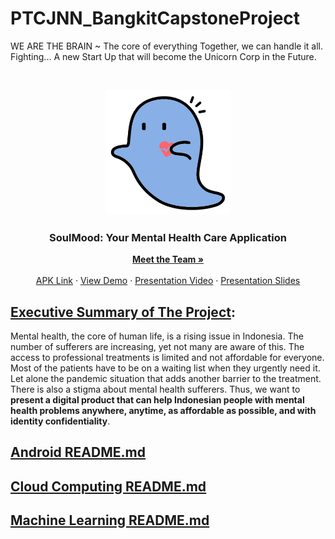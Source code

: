# PTCJNN_BangkitCapstoneProject
WE ARE THE BRAIN ~ The core of everything
Together, we can handle it all. Fighting... A new Start Up that will become the Unicorn Corp in the Future.

<!-- PROJECT LOGO -->
<br />
<p align="center">
  <a href="https://github.com/othneildrew/Best-README-Template">
    <img src="ASSET/soulmood_logo.png" alt="Logo" width="200" height="200">
  </a>

  <h3 align="center">SoulMood: Your Mental Health Care Application</h3>

  <p align="center">
    <a href=""><strong>Meet the Team »</strong></a>
    <br />
    <br />
    <a href="">APK Link</a>
    ·
    <a href="">View Demo</a>
    ·
    <a href="">Presentation Video</a>
    ·
    <a href="">Presentation Slides</a>
  </p>
</p>

## [Executive Summary of The Project]():
Mental health, the core of human life, is a rising issue in Indonesia. The number of sufferers are increasing, yet not many are aware of this. The access to professional treatments is limited and not affordable for everyone. Most of the patients have to be on a waiting list when they urgently need it. Let alone the pandemic situation that adds another barrier to the treatment. There is also a stigma about mental health sufferers. Thus, we want to <b>present a digital product that can help Indonesian people with mental health problems anywhere, anytime, as affordable as possible, and with identity confidentiality</b>.

## [Android README.md]()

## [Cloud Computing README.md]()

## [Machine Learning README.md](Machine%20Learning/README.md)
